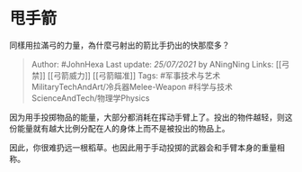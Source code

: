 # 甩手箭
同樣用拉滿弓的力量，為什麼弓射出的箭比手扔出的快那麼多？

> Author: #JohnHexa
Last update: *25/07/2021* by ANingNing
Links:   [[弓禁]] [[弓箭威力]] [[弓箭瞄准]]
Tags: #军事技术与艺术MilitaryTechAndArt/冷兵器Melee-Weapon #科学与技术ScienceAndTech/物理学Physics 

因为用手投掷物品的能量，大部分都消耗在挥动手臂上了。投出的物件越轻，则这份能量就有越大比例分配在人的身体上而不是被投出的物品上。

  

因此，你很难扔远一根稻草。也因此用于手动投掷的武器会和手臂本身的重量相称。